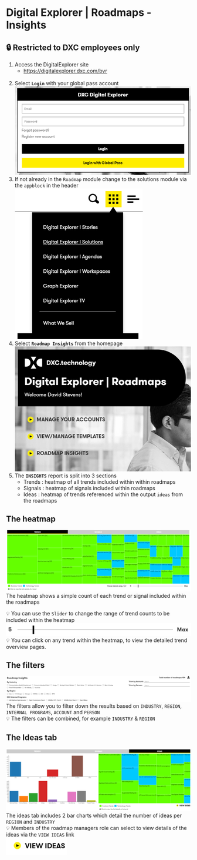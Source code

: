 # Digital Explorer | Roadmaps - Insights

## :lock: Restricted to DXC employees only

1. Access the DigitalExplorer site
     - https://digitalexplorer.dxc.com/bvr
     <br>
1. Select **`Login`**  with your global pass account 
    <br>![login](images/login.png)
1. If not already in the `Roadmap` module change to the solutions module via the `appblock` in the header
    <br>![appblock](images/appblock.png)
1. Select **`Roadmap Insights`** from the homepage
    <br>![login](images/insights1.png)
1. The **`INSIGHTS`** report is split into 3 sections
    - Trends : heatmap of all trends included within within roadmaps
    - Signals : heatmap of signals included within roadmaps
    - Ideas : heatmap of trends referenced within the output `ideas` from the roadmaps

## The heatmap
![heatmap](images/insights2.png)<br>
The heatmap shows a simple count of each trend or signal included within the roadmaps
<br>

:bulb: You can use the `Slider` to change the range of trend counts to be included within the heatmap<br>
![heatmap](images/insights3.png)<br>
:bulb: You can click on any trend within the heatmap, to view the detailed trend overview pages.

## The filters
![heatmap](images/insights4.png)<br>
The filters allow you to filter down the results based on `INDUSTRY`, `REGION`, `INTERNAL PROGRAMS`, `ACCOUNT` and `PERSON`<br>
:bulb: The filters can be combined, for example `INDUSTRY` & `REGION`

## The Ideas tab
![heatmap](images/insights5.png)<br>
The ideas tab includes 2 bar charts which detail the number of ideas per `REGION` and `INDUSTRY`<br>
:bulb: Members of the roadmap managers role can select to view details of the ideas via the `VIEW IDEAS` link<br>
![heatmap](images/insights6.png)<br>
